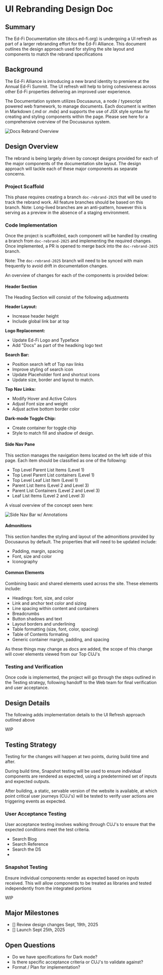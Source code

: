 # UI Rebranding Design Doc

## Summary

The Ed-Fi Documentation site (docs.ed-fi.org) is undergoing a UI refresh as part of a larger rebranding effort for the Ed-Fi Alliance. This document outlines the design approach used for styling the site layout and components to match the rebrand specifications

## Background

The Ed-Fi Alliance is introducing a new brand identity to premiere at the Annual Ed-Fi Summit. The UI refresh will help to bring cohesiveness across other Ed-Fi properties delivering an improved user experience.

The Documentation system utilizes Docusaurus, a node / typescript powered web framework, to manage documents. Each document is written in Markdown (.md or .mdx) and supports the use of JSX style syntax for creating and styling components within the page. Please see here for a comprehensive overview of the Docusaurus system.

![Docs Rebrand Overview](https://edfidocs.blob.core.windows.net/$web/img/eng/docs/rebrand-design-doc/screen-docs-overview.png)

## Design Overview

The rebrand is being largely driven by concept designs provided for each of the major components of the documentation site layout. The design approach will tackle each of these major components as separate concerns.

### Project Scaffold

This phase requires creating a branch `doc-rebrand-2025` that will be used to track the rebrand work. All feature branches should be based on this branch. Note: Long-lived branches are an anti-pattern, however this is serving as a preview in the absence of a staging environment.

### Code Implementation

Once the project is scaffolded, each component will be handled by creating a branch from `doc-rebrand-2025` and implementing the required changes. Once implemented, a PR is opened to merge back into the `doc-rebrand-2025` branch.

Note: The `doc-rebrand-2025` branch will need to be synced with main frequently to avoid drift in documentation changes.

An overview of changes for each of the components is provided below:

#### Header Section

The Heading Section will consist of the following adjustments

**Header Layout:**

- Increase header height
- Include global link bar at top

**Logo Replacement:**

- Update Ed-Fi Logo and Typeface
- Add "Docs" as part of the headking logo text

**Search Bar:**

- Position search left of Top nav links
- Improve styling of search icon
- Update Placeholder font and shortcut icons
- Update size, border and layout to match.

**Top Nav Links:**

- Modify Hover and Active Colors
- Adjust Font size and weight
- Adjust active bottom border color

**Dark-mode Toggle Chip:**

- Create container for toggle chip
- Style to match fill and shadow of design.

#### Side Nav Pane

This section manages the navigation items located on the left side of this page. Each item should be classified as one of the following:

- Top Level Parent List Items (Level 1)
- Top Level Parent List containers (Level 1)
- Top Level Leaf List Item (Level 1)
- Parent List Items (Level 2 and Level 3)
- Parent List Containers (Level 2 and Level 3)
- Leaf List Items (Level 2 and Level 3)

A visual overview of the concept seen here:

![Side Nav Bar w/ Annotations](https://edfidocs.blob.core.windows.net/$web/img/eng/docs/rebrand-design-doc/nav-node-annotations.png)

#### Admonitions

This section handles the styling and layout of the admonitions provided by Docusaurus by default. The properties that will need to be updated include:

- Padding, margin, spacing
- Font, size and color
- Iconography

#### Common Elements

Combining basic and shared elements used across the site. These elements include:

- Headings: font, size, and color
- Link and anchor text color and sizing
- Line spacing within content and containers
- Breadcrumbs
- Button shadows and text
- Layout borders and underlining
- Table formatting (size, font, color, spacing)
- Table of Contents formating
- Generic container margin, padding, and spacing

As these things may change as docs are added, the scope of this change will cover elements viewed from our Top CUJ's

### Testing and Verification

Once code is implemented, the project will go through the steps outlined in the Testing strategy, following handoff to the Web team for final verification and user acceptance.

## Design Details

The following adds implementation details to the UI Refresh approach outlined above

WIP

## Testing Strategy

Testing for the changes will happen at two points, during build time and after.

During build time, Snapshot testing will be used to ensure individual components are rendered as expected, using a predetermined set of inputs and expected outputs.

After building, a static, servable version of the website is available, at which point critical user journeys (CUJ's) will be tested to verify user actions are triggering events as expected.

### User Acceptance Testing

User acceptance testing involves walking through CUJ's to ensure that the expected conditions meet the test criteria.

- Search Blog
- Search Reference
- Search the DS
-

### Snapshot Testing

Ensure individual components render as expected based on inputs received. This will allow components to be treated as libraries and tested independently from the integrated portions

WIP

## Major Milestones

- [] Review design changes Sept, 19th, 2025
- [] Launch Sept 25th, 2025

## Open Questions

- Do we have specifications for Dark mode?
- Is there specific acceptance criteria or CUJ's to validate against?
- Format / Plan for implementation?
